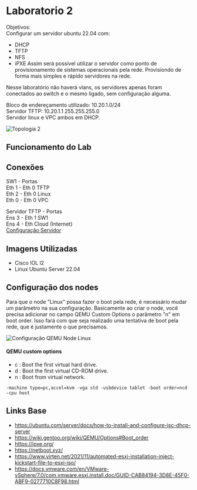 # Laboratorio 2

Objetivos:\
Configurar um servidor ubuntu 22.04 com:
- DHCP
- TFTP
- NFS
- iPXE
Assim será possível utilizar o servidor como ponto de provisionamento de sistemas operacionais pela rede. Provisiondo de forma mais simples e rápido servidores na rede.

Nesse laboratório não haverá vlans, os servidores apenas foram conectados ao switch e o mesmo ligado, sem configuração alguma.

Bloco de endereçamento utilizado: 10.20.1.0/24\
Servidor TFTP: 10.20.1.1 255.255.255.0\
Servidor linux e VPC ambos em DHCP.

![Topologia 2](images/topologia_2.png)

## Funcionamento do Lab

## Conexões

SW1 - Portas\
Eth 1 - Eth 0 TFTP\
Eth 2 - Eth 0 Linux\
Eth 0 - Eth 0 VPC

Servidor TFTP - Portas\
Ens 3 - Eth 1 SW1\
Ens 4 - Eth Cloud (Internet)\
[Configuração Servidor](TFTP.md)

## Imagens Utilizadas
- Cisco IOL l2
- Linux Ubuntu Server 22.04

## Configuração dos nodes

Para que o node "Linux" possa fazer o boot pela rede, é necessário mudar um parâmetro na sua configuração. Basicamente ao criar o node, você precisa adicionar no campo QEMU Custom Options o parâmetro "n" em boot order. Isso fará com que seja realizado uma tentativa de boot pela rede, que é justamente o que precisamos.

![Configuração QEMU Node Linux](images/qemu_node_linux.png)

#### QEMU custom options

- c : Boot the first virtual hard drive.
- d : Boot the first virtual CD-ROM drive.
- n : Boot from virtual network.

``` -machine type=pc,accel=kvm -vga std -usbdevice tablet -boot order=ncd -cpu host ```

## Links Base

- https://ubuntu.com/server/docs/how-to-install-and-configure-isc-dhcp-server
- https://wiki.gentoo.org/wiki/QEMU/Options#Boot_order
- https://ipxe.org/
- https://netboot.xyz/
- https://www.virten.net/2021/11/automated-esxi-installation-inject-kickstart-file-to-esxi-iso/
- https://docs.vmware.com/en/VMware-vSphere/7.0/com.vmware.esxi.install.doc/GUID-CAB84194-3D8E-45F0-ABF9-0277710C8F98.html